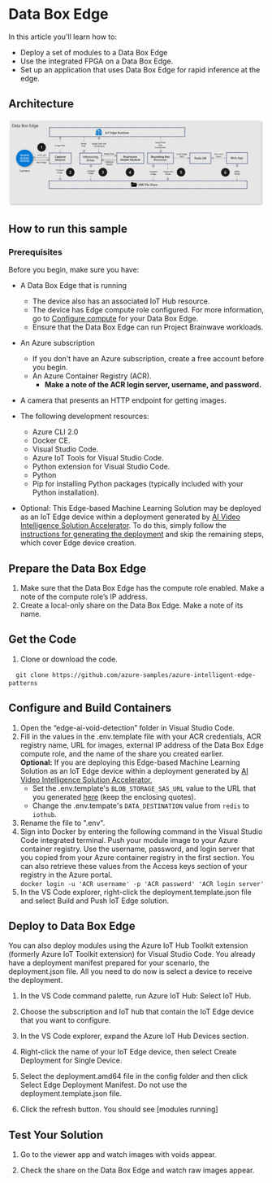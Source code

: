 # Data Box Edge

In this article you'll learn how to:
  - Deploy a set of modules to a Data Box Edge
  - Use the integrated FPGA on a Data Box Edge.
  - Set up an application that uses Data Box Edge for rapid inference at
    the edge.

## Architecture

![](edgeai-media/media/image1.png)

## How to run this sample
### Prerequisites
Before you begin, make sure you have:
  - A Data Box Edge that is running
      - The device also has an associated IoT Hub resource.
      - The device has Edge compute role configured. For more
        information, go to [<span class="underline">Configure
        compute</span>](https://docs.microsoft.com/en-us/azure/databox-online/data-box-edge-deploy-configure-compute#configure-compute) for
        your Data Box Edge.
      - Ensure that the Data Box Edge can run Project Brainwave
        workloads.

  - An Azure subscription
      - If you don't have an Azure subscription, create a free account
        before you begin.
      - An Azure Container Registry (ACR).
          - **Make a note of the ACR login server, username, and
            password.**
  - A camera that presents an HTTP endpoint for getting images.
  - The following development resources:
      - Azure CLI 2.0    
      - Docker CE.    
      - Visual Studio Code.    
      - Azure IoT Tools for Visual Studio Code.    
      - Python extension for Visual Studio Code.    
      - Python    
      - Pip for installing Python packages (typically included with your
        Python installation).
  - Optional: This Edge-based Machine Learning Solution may be deployed as
        an IoT Edge device within a deployment generated by 
		[AI Video Intelligence Solution Accelerator](https://github.com/Azure-Samples/AI-Video-Intelligence-Solution-Accelerator). To do this, simply
		follow the [instructions for generating the deployment](https://github.com/Azure-Samples/AI-Video-Intelligence-Solution-Accelerator#deploy-the-ai-video-intelligence-solution-accelerator)
		and skip the remaining steps, which cover Edge device creation.

## Prepare the Data Box Edge

1.  Make sure that the Data Box Edge has the compute role enabled. Make
    a note of the compute role’s IP address.
2.  Create a local-only share on the Data Box Edge. Make a note of its
    name.

## Get the Code

1.  Clone or download the code.
```
  git clone https://github.com/azure-samples/azure-intelligent-edge-patterns
```
## Configure and Build Containers
1.  Open the “edge-ai-void-detection” folder in Visual Studio Code.
2.  Fill in the values in the .env.template file with your ACR credentials, 
	ACR registry name, URL
    for images, external IP address of the Data Box Edge compute role,
    and the name of the share you created earlier.<br/>
	**Optional:** If you are deploying  this Edge-based Machine Learning Solution as an
	IoT Edge device within a deployment generated by 
		[AI Video Intelligence Solution Accelerator](https://github.com/Azure-Samples/AI-Video-Intelligence-Solution-Accelerator), 
	* Set the .env.template's `BLOB_STORAGE_SAS_URL` value to the URL that
	you generated [here](https://github.com/Azure-Samples/AI-Video-Intelligence-Solution-Accelerator#generate-a-blob-storage-sas-url) (keep the enclosing quotes).
	* Change the .env.tempate's `DATA_DESTINATION` value from `redis` to `iothub`.
3.  Rename the file to ".env".
4.  Sign into Docker by entering the following command in the Visual
    Studio Code integrated terminal. Push your module image to your
    Azure container registry. Use the username, password, and login
    server that you copied from your Azure container registry in the
    first section. You can also retrieve these values from the Access
    keys section of your registry in the Azure portal.    
`docker login -u 'ACR username' -p 'ACR password' 'ACR login
        server'`
5.  In the VS Code explorer, right-click the deployment.template.json
    file and select Build and Push IoT Edge solution.

## Deploy to Data Box Edge

You can also deploy modules using the Azure IoT Hub Toolkit extension
(formerly Azure IoT Toolkit extension) for Visual Studio Code. You
already have a deployment manifest prepared for your scenario, the
deployment.json file. All you need to do now is select a device to
receive the deployment.

1.  In the VS Code command palette, run Azure IoT Hub: Select IoT Hub.

2.  Choose the subscription and IoT hub that contain the IoT Edge device
    that you want to configure.

3.  In the VS Code explorer, expand the Azure IoT Hub Devices section.

4.  Right-click the name of your IoT Edge device, then select Create
    Deployment for Single Device.

5.  Select the deployment.amd64 file in the config folder and then click
    Select Edge Deployment Manifest. Do not use the
    deployment.template.json file.

6.  Click the refresh button. You should see \[modules running\]

## Test Your Solution

1.  Go to the viewer app and watch images with voids appear.

2.  Check the share on the Data Box Edge and watch raw images appear.
